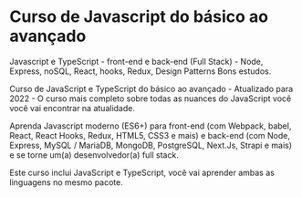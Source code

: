 # Curso de Javascript do básico ao avançado

Javascript e TypeScript - front-end e back-end (Full Stack) - Node, Express, noSQL, React, hooks, Redux, Design Patterns
Bons estudos.

Curso de JavaScript e TypeScript do básico ao avançado - Atualizado para 2022 - O curso mais completo sobre todas as nuances do JavaScript você você vai encontrar na atualidade.

Aprenda Javascript moderno (ES6+) para front-end (com Webpack, babel, React, React Hooks, Redux, HTML5, CSS3 e mais) e back-end (com Node, Express, MySQL / MariaDB, MongoDB, PostgreSQL, Next.Js, Strapi e mais) e se torne um(a) desenvolvedor(a) full stack.

Este curso inclui JavaScript e TypeScript, você vai aprender ambas as linguagens no mesmo pacote.
